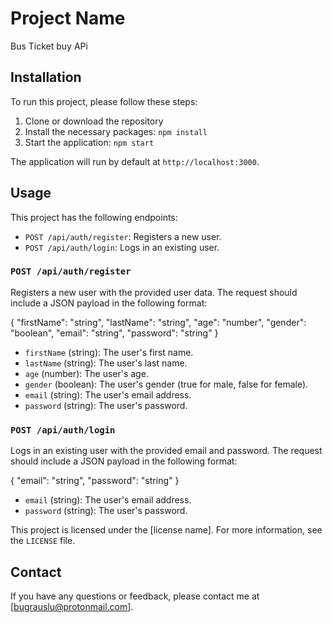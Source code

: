 # Project Name

Bus Ticket buy APi

## Installation

To run this project, please follow these steps:

1. Clone or download the repository
2. Install the necessary packages: `npm install`
3. Start the application: `npm start`

The application will run by default at `http://localhost:3000`.

## Usage

This project has the following endpoints:

- `POST /api/auth/register`: Registers a new user.
- `POST /api/auth/login`: Logs in an existing user.

### `POST /api/auth/register`

Registers a new user with the provided user data. The request should include a JSON payload in the following format:

{
"firstName": "string",
"lastName": "string",
"age": "number",
"gender": "boolean",
"email": "string",
"password": "string"
}



- `firstName` (string): The user's first name.
- `lastName` (string): The user's last name.
- `age` (number): The user's age.
- `gender` (boolean): The user's gender (true for male, false for female).
- `email` (string): The user's email address.
- `password` (string): The user's password.

### `POST /api/auth/login`

Logs in an existing user with the provided email and password. The request should include a JSON payload in the following format:

{
"email": "string",
"password": "string"
}



- `email` (string): The user's email address.
- `password` (string): The user's password.


This project is licensed under the [license name]. For more information, see the `LICENSE` file.

## Contact

If you have any questions or feedback, please contact me at [bugrauslu@protonmail.com].


